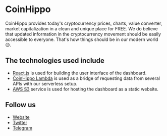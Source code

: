 # CoinHippo
CoinHippo provides today's cryptocurrency prices, charts, value converter, market capitalization in a clean and unique place for FREE. We do believe that updated information in the cryptocurrency movement should be easily accessible to everyone. That's how things should be in our modern world 😉.

## The technologies used include
- [React.js](https://reactjs.org) is used for building the user interface of the dashboard.
- [CoinHippo Lambda](https://github.com/nrsirapop/coinhippo-lambda) is used as a bridge of requesting data from several APIs with our serverless setup.
- [AWS S3](https://aws.amazon.com/s3) service is used for hosting the dashboard as a static website.

## Follow us
- [Website](https://coinhippo.io)
- [Twitter](https://twitter.com/coinhippoHQ)
- [Telegram](https://t.me/CoinHippoChannel)